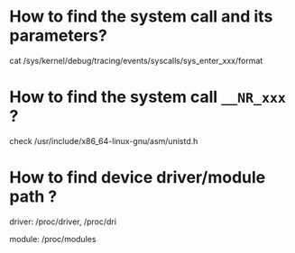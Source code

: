 # How to find the system call and its parameters? 

cat /sys/kernel/debug/tracing/events/syscalls/sys_enter_xxx/format


# How to find the system call ``__NR_xxx ``? 

check /usr/include/x86_64-linux-gnu/asm/unistd.h


# How to find device driver/module path ? 

driver: /proc/driver, /proc/dri

module: /proc/modules